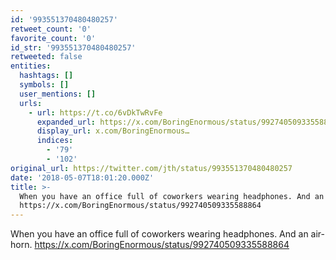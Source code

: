 ```yaml
---
id: '993551370480480257'
retweet_count: '0'
favorite_count: '0'
id_str: '993551370480480257'
retweeted: false
entities:
  hashtags: []
  symbols: []
  user_mentions: []
  urls:
    - url: https://t.co/6vDkTwRvFe
      expanded_url: https://x.com/BoringEnormous/status/992740509335588864
      display_url: x.com/BoringEnormous…
      indices:
        - '79'
        - '102'
original_url: https://twitter.com/jth/status/993551370480480257
date: '2018-05-07T18:01:20.000Z'
title: >-
  When you have an office full of coworkers wearing headphones. And an air-horn.
  https://x.com/BoringEnormous/status/992740509335588864
---
```


When you have an office full of coworkers wearing headphones. And an air-horn. https://x.com/BoringEnormous/status/992740509335588864